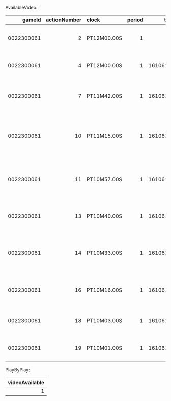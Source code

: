 AvailableVideo:

|     gameId |   actionNumber | clock       |   period |     teamId | teamTricode   |   personId | playerName   | playerNameI   |   xLegacy |   yLegacy |   shotDistance | shotResult   |   isFieldGoal | scoreHome   | scoreAway   |   pointsTotal | location   | description                                                | actionType   | subType                        |   videoAvailable |   actionId |
|-----------:|---------------:|:------------|---------:|-----------:|:--------------|-----------:|:-------------|:--------------|----------:|----------:|---------------:|:-------------|--------------:|:------------|:------------|--------------:|:-----------|:-----------------------------------------------------------|:-------------|:-------------------------------|-----------------:|-----------:|
| 0022300061 |              2 | PT12M00.00S |        1 |          0 |               |          0 |              |               |         0 |         0 |              0 |              |             0 | 0           | 0           |             0 |            | Start of 1st Period (7:36 PM EST)                          | period       | start                          |                0 |          1 |
| 0022300061 |              4 | PT12M00.00S |        1 | 1610612743 | DEN           |     203999 | Jokic        | N. Jokic      |         0 |         0 |              0 |              |             0 |             |             |             0 | h          | Jump Ball Jokic vs. Davis: Tip to James                    | Jump Ball    |                                |                1 |          2 |
| 0022300061 |              7 | PT11M42.00S |        1 | 1610612747 | LAL           |     203076 | Davis        | A. Davis      |         2 |         8 |              1 | Made         |             1 | 0           | 2           |             2 | v          | Davis 1' Dunk (2 PTS) (Russell 1 AST)                      | Made Shot    | Dunk Shot                      |                1 |          3 |
| 0022300061 |             10 | PT11M15.00S |        1 | 1610612743 | DEN           |     203999 | Jokic        | N. Jokic      |        13 |        65 |              7 | Made         |             1 | 2           | 2           |             4 | h          | Jokic 7' Driving Floating Jump Shot (2 PTS) (Murray 1 AST) | Made Shot    | Driving Floating Jump Shot     |                1 |          4 |
| 0022300061 |             11 | PT10M57.00S |        1 | 1610612747 | LAL           |    1627752 | Prince       | T. Prince     |       237 |        56 |             24 | Made         |             1 | 2           | 5           |             7 | v          | Prince 24' 3PT Jump Shot (3 PTS) (James 1 AST)             | Made Shot    | Jump Shot                      |                1 |          5 |
| 0022300061 |             13 | PT10M40.00S |        1 | 1610612743 | DEN           |    1627750 | Murray       | J. Murray     |        -6 |        58 |              6 | Made         |             1 | 4           | 5           |             9 | h          | Murray 6' Driving Finger Roll Layup (2 PTS)                | Made Shot    | Driving Finger Roll Layup Shot |                1 |          6 |
| 0022300061 |             14 | PT10M33.00S |        1 | 1610612747 | LAL           |    1627752 | Prince       | T. Prince     |      -207 |       134 |             25 | Made         |             1 | 4           | 8           |            12 | v          | Prince 25' 3PT Jump Shot (6 PTS) (James 2 AST)             | Made Shot    | Jump Shot                      |                1 |          7 |
| 0022300061 |             16 | PT10M16.00S |        1 | 1610612743 | DEN           |    1627750 | Murray       | J. Murray     |      -124 |       231 |             26 | Made         |             1 | 7           | 8           |            15 | h          | Murray 26' 3PT Step Back Jump Shot (5 PTS)                 | Made Shot    | Step Back Jump shot            |                1 |          8 |
| 0022300061 |             18 | PT10M03.00S |        1 | 1610612747 | LAL           |    1626156 | Russell      | D. Russell    |       184 |       169 |             25 | Missed       |             1 |             |             |             0 | v          | MISS Russell 25' 3PT Pullup Jump Shot                      | Missed Shot  | Pullup Jump shot               |                1 |          9 |
| 0022300061 |             19 | PT10M01.00S |        1 | 1610612747 | LAL           |    1630559 | Reaves       | A. Reaves     |         0 |         0 |              0 |              |             0 |             |             |             0 | v          | Reaves REBOUND (Off:1 Def:0)                               | Rebound      | Unknown                        |                1 |         10 |

PlayByPlay:

|   videoAvailable |
|-----------------:|
|                1 |